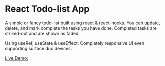 # React Todo-list App

A simple or fancy todo-list built using react & react-hooks. You can update, delete, and mark complete the tasks you have done.
Completed tasks are striked-out and are shown as faded.

Using useRef, useState & useEffect.
Completely responsive UI even supporting surface duo devices.

[Live Demo:](https://react-fancytodolist-547c1a.netlify.app/)

